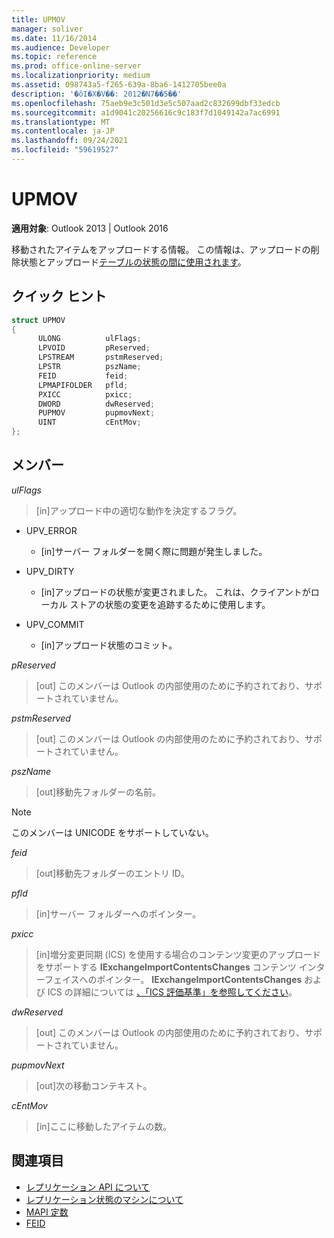 ```yaml
---
title: UPMOV
manager: soliver
ms.date: 11/16/2014
ms.audience: Developer
ms.topic: reference
ms.prod: office-online-server
ms.localizationpriority: medium
ms.assetid: 098743a5-f265-639a-8ba6-1412705bee0a
description: '�ŏI�X�V��: 2012�N7��5��'
ms.openlocfilehash: 75aeb9e3c501d3e5c507aad2c832699dbf33edcb
ms.sourcegitcommit: a1d9041c20256616c9c183f7d1049142a7ac6991
ms.translationtype: MT
ms.contentlocale: ja-JP
ms.lasthandoff: 09/24/2021
ms.locfileid: "59619527"
---
```

# <a name="upmov"></a>UPMOV
 
**適用対象**: Outlook 2013 | Outlook 2016 
  
移動されたアイテムをアップロードする情報。 この情報は、アップロードの削除状態とアップロード[テーブルの状態](upload-delete-status-state.md)[の間に使用されます](upload-table-state.md)。
  
## <a name="quick-info"></a>クイック ヒント

```cpp
struct UPMOV 
{ 
      ULONG          ulFlags; 
      LPVOID         pReserved; 
      LPSTREAM       pstmReserved; 
      LPSTR          pszName; 
      FEID           feid; 
      LPMAPIFOLDER   pfld; 
      PXICC          pxicc; 
      DWORD          dwReserved; 
      PUPMOV         pupmovNext; 
      UINT           cEntMov; 
};
```

## <a name="members"></a>メンバー

_ulFlags_
  
> [in]アップロード中の適切な動作を決定するフラグ。
    
  - UPV_ERROR
    
    - [in]サーバー フォルダーを開く際に問題が発生しました。
    
  - UPV_DIRTY
    
    - [in]アップロードの状態が変更されました。 これは、クライアントがローカル ストアの状態の変更を追跡するために使用します。
    
  - UPV_COMMIT
    
    - [in]アップロード状態のコミット。
    
_pReserved_
  
>  [out] このメンバーは Outlook の内部使用のために予約されており、サポートされていません。 
    
_pstmReserved_
  
>  [out] このメンバーは Outlook の内部使用のために予約されており、サポートされていません。 
    
_pszName_
  
>  [out]移動先フォルダーの名前。 
    
  > [!NOTE]
  > このメンバーは UNICODE をサポートしていない。 
  
_feid_
  
>  [out]移動先フォルダーのエントリ ID。 
    
_pfld_
  
>  [in]サーバー フォルダーへのポインター。 
    
_pxicc_
  
>  [in]増分変更同期 (ICS) を使用する場合のコンテンツ変更のアップロードをサポートする **IExchangeImportContentsChanges** コンテンツ インターフェイスへのポインター。 **IExchangeImportContentsChanges** および ICS の詳細については [、「ICS 評価基準」を参照してください](https://msdn.microsoft.com/library/aa579252%28EXCHG.80%29.aspx)。
    
_dwReserved_
  
>  [out] このメンバーは Outlook の内部使用のために予約されており、サポートされていません。 
    
_pupmovNext_
  
>  [out]次の移動コンテキスト。 
    
_cEntMov_
  
>  [in]ここに移動したアイテムの数。 
    
## <a name="see-also"></a>関連項目

- [レプリケーション API について](about-the-replication-api.md)
- [レプリケーション状態のマシンについて](about-the-replication-state-machine.md)
- [MAPI 定数](mapi-constants.md)
- [FEID](feid.md)

